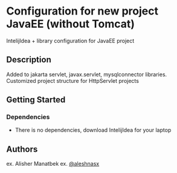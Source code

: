 # Configuration for new project JavaEE (without Tomcat)

IntelijIdea + library configuration for JavaEE project

## Description

Added to jakarta servlet, javax.servlet, mysqlconnector libraries.
Customized project structure for HttpServlet projects

## Getting Started

### Dependencies

* There is no dependencies, download IntelijIdea for your laptop

## Authors

ex. Alisher Manatbek
ex. [@aleshnasx](https://t.me/aleshnasx)
